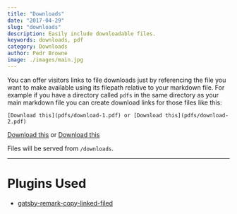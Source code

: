 ```yaml
---
title: "Downloads"
date: "2017-04-29"
slug: "downloads"
description: Easily include downloadable files.
keywords: downloads, pdf
category: Downloads
author: Pedr Browne
image: ./images/main.jpg
---
```


You can offer visitors links to file downloads just by referencing the file you want to make available using its filepath relative to your markdown file. For example if you have a directory called `pdfs` in the same directory as your main markdown file you can create download links for those files like this:

```
[Download this](pdfs/download-1.pdf) or [Download this](pdfs/download-2.pdf)
```

[Download this](pdfs/download-1.pdf) or [Download this](pdfs/download-2.pdf)

Files will be served from `/downloads`.

---

# Plugins Used

- [gatsby-remark-copy-linked-filed](https://www.gatsbyjs.org/packages/gatsby-remark-copy-linked-files)